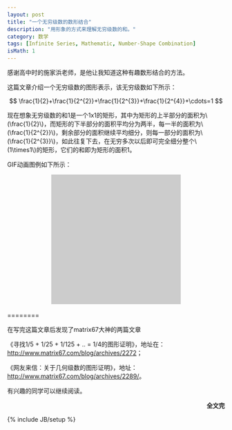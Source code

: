 ```yaml
---
layout: post
title: "一个无穷级数的数形结合"
description: "用形象的方式来理解无穷级数的和。"
category: 数学
tags: [Infinite Series, Mathematic, Number-Shape Combination]
isMath: 1
---
```

<p>感谢高中时的施家浜老师，是他让我知道这种有趣数形结合的方法。</p>
<p>这篇文章介绍一个无穷级数的图形表示，该无穷级数如下所示：</p>

<p style="text-align:center;">$$ \frac{1}{2}+\frac{1}{2^{2}}+\frac{1}{2^{3}}+\frac{1}{2^{4}}+\cdots=1 $$</p>

<p>现在想象无穷级数的和1是一个1x1的矩形，其中为矩形的上半部分的面积为\(\frac{1}{2}\)，而矩形的下半部分的面积平均分为两半，每一半的面积为\(\frac{1}{2^{2}}\)，剩余部分的面积继续平均细分，则每一部分的面积为\(\frac{1}{2^{3}}\)，如此往复下去，在无穷多次以后即可完全细分整个\(1\times1\)的矩形，它们的和即为矩形的面积1。</p>

<p>GIF动画图例如下所示：</p>
<p style="text-align:center;"><img height="300px" src="/img/post/2012-9-2-infinite-series-with-graph/graph-of-an-infinite-series.gif" width="300px" /></p>


<p>========</p>
<p>在写完这篇文章后发现了matrix67大神的两篇文章</p>
<p style="text-align:left;">《寻找1/5 + 1/25 + 1/125 + .. = 1/4的图形证明》，地址在：<br /><a href="http://www.matrix67.com/blog/archives/2272" target="_blank">http://www.matrix67.com/blog/archives/2272</a>；</p>
<p style="text-align:left;">《网友来信：关于几何级数的图形证明》，地址：<br /><a href="http://www.matrix67.com/blog/archives/2289/" target="_blank">http://www.matrix67.com/blog/archives/2289/</a>。</p>
<p>有兴趣的同学可以继续阅读。</p>
<p style="text-align:right;"><strong>全文完</strong></p>

{% include JB/setup %}
